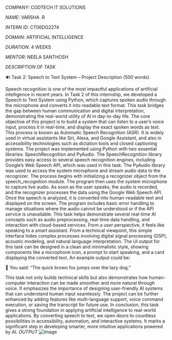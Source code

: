 *COMPANY*: CODTECH IT SOLUTIONS

*NAME*: VARSHA .R

*INTERN ID*: CT06DG2274

*DOMAIN*: ARTIFICIAL INTELLIGENCE

*DURATION*: 4 WEEKS

*MENTOR*: NEELA SANTHOSH

*DESCRIPTION OF TASK*

🔊 Task 2: Speech to Text System – Project Description (500 words)

Speech recognition is one of the most impactful applications of artificial intelligence in recent years. In Task 2 of this internship, we developed a Speech to Text System using Python, which captures spoken audio through the microphone and converts it into readable text format. This task bridges the gap between human communication and digital interpretation, demonstrating the real-world utility of AI in day-to-day life.
The core objective of this project is to build a system that can listen to a user’s voice input, process it in real-time, and display the exact spoken words as text. This process is known as Automatic Speech Recognition (ASR). It is widely used in virtual assistants like Siri, Alexa, and Google Assistant, and also in accessibility technologies such as dictation tools and closed captioning systems.
The project was implemented using Python with two essential libraries: SpeechRecognition and PyAudio. The SpeechRecognition library provides easy access to several speech recognition engines, including Google’s Web Speech API, which was used in this task. The PyAudio library was used to access the system microphone and stream audio data to the recognizer.
The process begins with initializing a recognizer object from the speech_recognition module. The program then uses the system microphone to capture live audio. As soon as the user speaks, the audio is recorded, and the recognizer processes the data using the Google Web Speech API. Once the speech is analyzed, it is converted into human-readable text and displayed on the screen. The program includes basic error handling to manage situations where the audio cannot be understood or if the API service is unavailable.
This task helps demonstrate several real-time AI concepts such as audio preprocessing, real-time data handling, and interaction with cloud-based services. From a user perspective, it feels like speaking to a smart assistant. From a technical viewpoint, this simple interface hides complex processes involving digital signal processing (DSP), acoustic modeling, and natural language interpretation.
The UI output for this task can be designed in a clean and minimalistic style, showing components like a microphone icon, a prompt to start speaking, and a card displaying the converted text. An example output could be:

🎤 You said: “The quick brown fox jumps over the lazy dog.”

This task not only builds technical skills but also demonstrates how human-computer interaction can be made smoother and more natural through voice. It emphasizes the importance of designing user-friendly AI systems that can understand human input seamlessly. The project can be further enhanced by adding features like multi-language support, voice command execution, or saving the transcript for future use.
In conclusion, this task gives a strong foundation in applying artificial intelligence to real-world applications. By converting speech to text, we open doors to countless possibilities in accessibility, automation, and interactive systems. It marks a significant step in developing smarter, more intuitive applications powered by AI.
*OUTPUT*
![Image](https://github.com/user-attachments/assets/fcc2430b-2d71-4797-9f26-41f4d34d31c3)

